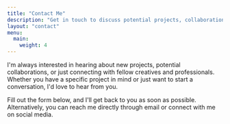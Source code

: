 ```yaml
---
title: "Contact Me"
description: "Get in touch to discuss potential projects, collaborations, or just to say hello."
layout: "contact"
menu:
  main:
    weight: 4
---
```


I'm always interested in hearing about new projects, potential collaborations, or just connecting with fellow creatives and professionals. Whether you have a specific project in mind or just want to start a conversation, I'd love to hear from you.

Fill out the form below, and I'll get back to you as soon as possible. Alternatively, you can reach me directly through email or connect with me on social media.
